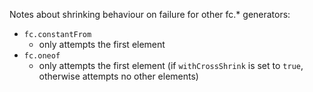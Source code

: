 Notes about shrinking behaviour on failure for other fc.* generators:

- `fc.constantFrom`
  - only attempts the first element
- `fc.oneof`
  - only attempts the first element (if `withCrossShrink` is set to `true`, otherwise attempts no other elements)
